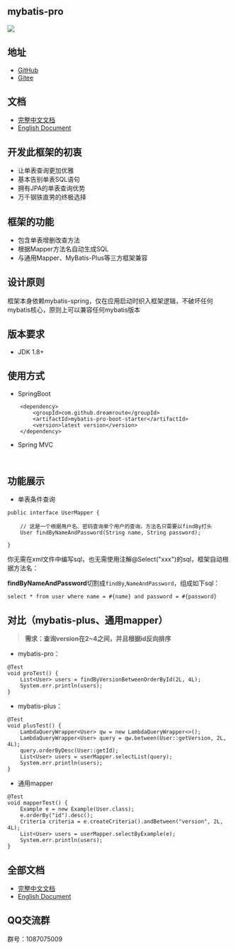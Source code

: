 ## mybatis-pro

<p align="left">
    <img src="https://gitee.com/Dreamroute/mybatis-pro/raw/master/mybatis.png">
</p>

## 地址
- [GitHub](https://github.com/Dreamroute/mybatis-pro)
- [Gitee](https://gitee.com/Dreamroute/mybatis-pro)


## 文档

- [完整中文文档](https://github.com/Dreamroute/mybatis-pro/wiki/%E4%B8%AD%E6%96%87%E6%96%87%E6%A1%A3/)
- [English Document](https://github.com/Dreamroute/mybatis-pro/wiki/English-Document/)

## 开发此框架的初衷
- 让单表查询更加优雅
- 基本告别单表SQL语句
- 拥有JPA的单表查询优势
- 万千钢铁直男的终极选择

## 框架的功能
- 包含单表增删改查方法
- 根据Mapper方法名自动生成SQL
- 与通用Mapper、MyBatis-Plus等三方框架兼容

## 设计原则
  框架本身依赖mybatis-spring，仅在应用启动时织入框架逻辑，不破坏任何mybatis核心，原则上可以兼容任何mybatis版本
  
## 版本要求
  - JDK 1.8+

## 使用方式
- SpringBoot
```
    <dependency>
        <groupId>com.github.dreamroute</groupId>
        <artifactId>mybatis-pro-boot-starter</artifactId>
        <version>latest version</version>
    </dependency>
```
- Spring MVC
```$xslt
    
```

## 功能展示

- 单表条件查询
```$xslt
public interface UserMapper {

    // 这是一个根据用户名、密码查询单个用户的查询，方法名只需要以findBy打头
    User findByNameAndPassword(String name, String password);

}
```
你无需在xml文件中编写sql，也无需使用注解@Select("xxx")的sql，框架自动根据方法名：

**findByNameAndPassword**切割成`findBy`,`NameAndPassword`，组成如下sql：

`select * from user where name = #{name} and password = #{password}`

## 对比（mybatis-plus、通用mapper）
> **需求：查询version在2~4之间，并且根据id反向排序**

- mybatis-pro：
```
@Test
void proTest() {
    List<User> users = findByVersionBetweenOrderById(2L, 4L);
    System.err.println(users);
}
```
- mybatis-plus：
```
@Test
void plusTest() {
    LambdaQueryWrapper<User> qw = new LambdaQueryWrapper<>();
    LambdaQueryWrapper<User> query = qw.between(User::getVersion, 2L, 4L);
    query.orderByDesc(User::getId);
    List<User> users = userMapper.selectList(query);
    System.err.println(users);
}
```

- 通用mapper
```
@Test
void mapperTest() {
    Example e = new Example(User.class);
    e.orderBy("id").desc();
    Criteria criteria = e.createCriteria().andBetween("version", 2L, 4L);
    List<User> users = userMapper.selectByExample(e);
    System.err.println(users);
}
```

## 全部文档

- [完整中文文档](https://github.com/Dreamroute/mybatis-pro/wiki/%E4%B8%AD%E6%96%87%E6%96%87%E6%A1%A3/)
- [English Document](https://github.com/Dreamroute/mybatis-pro/wiki/English-Document/)

## QQ交流群
群号：1087075009